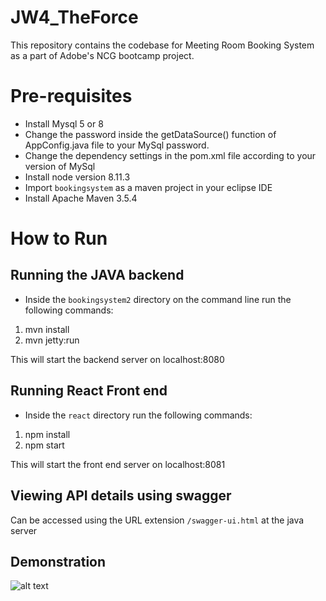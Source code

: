 # JW4_TheForce

This repository contains the codebase for Meeting Room Booking System as a part of Adobe's NCG bootcamp project. 


# Pre-requisites

- Install Mysql 5 or 8
- Change the password inside the getDataSource() function of AppConfig.java file to your MySql password.
- Change the dependency settings in the pom.xml file according to your version of MySql
- Install node version 8.11.3
- Import `bookingsystem` as a maven project in your eclipse IDE
- Install Apache Maven 3.5.4

# How to Run

## Running the JAVA backend

- Inside the `bookingsystem2` directory on the command line run the following commands:
1) mvn install
2) mvn jetty:run

This will start the backend server on localhost:8080

## Running React Front end

- Inside the `react` directory run the following commands:
1) npm install
2) npm start

This will start the front end server on localhost:8081

## Viewing API details using swagger
Can be accessed using the URL extension `/swagger-ui.html` at the java server

## Demonstration

![alt text](/Screenshots/screen-grab.gif)
